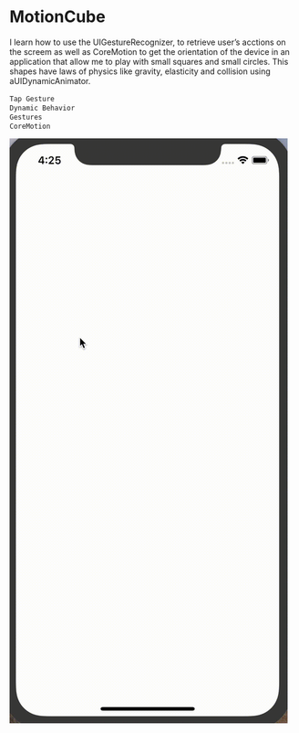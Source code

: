 # MotionCube

I learn how to use the UIGestureRecognizer, to retrieve user’s acctions on the screem as well as CoreMotion to get the orientation of the device in an application that allow me to play with small squares and small circles. This shapes have laws of physics like gravity, elasticity and collision using aUIDynamicAnimator.

	Tap Gesture
	Dynamic Behavior
	Gestures
	CoreMotion

![Image alt](https://github.com/vkozhemi/MotionCube/raw/master/img/Cube.gif)